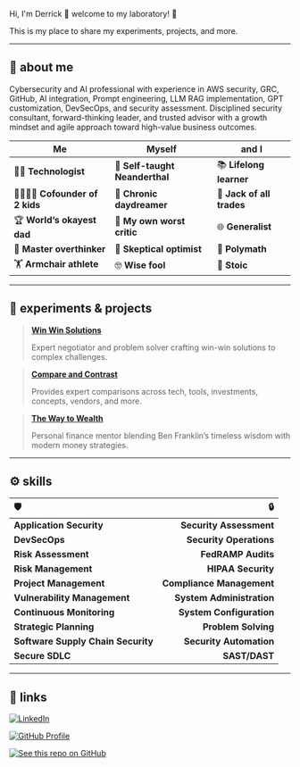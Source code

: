 
Hi, I'm Derrick 👋 welcome to my laboratory! 🧪

This is my place to share my experiments, projects, and more.

---

## 📝 about me

Cybersecurity and AI professional with experience in AWS security, GRC, GitHub, AI integration, Prompt engineering, LLM RAG implementation, GPT customization, DevSecOps, and security assessment. Disciplined security consultant, forward-thinking leader, and trusted advisor with a growth mindset and agile approach toward high-value business outcomes.

| Me | Myself | and I |
|----------|----------|----------|
| 👨‍💻 **Technologist** | 🧠 **Self-taught Neanderthal** | 📚 **Lifelong learner** |
| 🧑‍🧑‍🧒‍🧒 **Cofounder of 2 kids** | 💭 **Chronic daydreamer** | 🔧 **Jack of all trades** |
| 🏆 **World’s okayest dad** | 🧐 **My own worst critic** | 🌐 **Generalist** |
| 🤔 **Master overthinker** | 🤷 **Skeptical optimist** | 📜 **Polymath** |
| 🏋️ **Armchair athlete** | 🤓 **Wise fool** | 🧘 **Stoic** |


---

## 🥽 experiments & projects

> **[Win Win Solutions](https://chatgpt.com/g/g-67abe1ced6248191b9e4e2ab2418f31e-win-win-solutions)**
> 
> Expert negotiator and problem solver crafting win-win solutions to complex challenges.

> **[Compare and Contrast](https://chatgpt.com/g/g-67ab514a48188191ad9a40b5eeaf039f-compare-and-contrast)**
> 
> Provides expert comparisons across tech, tools, investments, concepts, vendors, and more.

> **[The Way to Wealth](https://chatgpt.com/g/g-67b565c48c8081919a17a2aac2af0b8f-the-way-to-wealth)**
> 
> Personal finance mentor blending Ben Franklin’s timeless wisdom with modern money strategies.

---

## ⚙️ skills

| 🛡️ | 🔒 |
|:----------|----------:|
| **Application Security** | **Security Assessment** |
| **DevSecOps** | **Security Operations** |
| **Risk Assessment** | **FedRAMP Audits** |
| **Risk Management** | **HIPAA Security** |
| **Project Management** | **Compliance Management** |
| **Vulnerability Management** | **System Administration** |
| **Continuous Monitoring** | **System Configuration** |
| **Strategic Planning** | **Problem Solving** |
| **Software Supply Chain Security** | **Security Automation** |
| **Secure SDLC** | **SAST/DAST** |


---

## 🔗 links

[![LinkedIn](https://img.shields.io/badge/LinkedIn-Connect-blue?style=for-the-badge&logo=linkedin)](https://www.linkedin.com/in/drrckrch/)

[![GitHub Profile](https://img.shields.io/badge/GitHub-Profile-181717?style=for-the-badge&logo=github)](https://github.com/derrick-roach)

[![See this repo on GitHub](https://img.shields.io/badge/GitHub-Repo-181717?style=for-the-badge&logo=github)](https://github.com/derrick-roach/derrick-roach.github.io)

